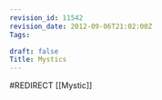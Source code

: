 ```yaml
---
revision_id: 11542
revision_date: 2012-09-06T21:02:00Z
Tags:

draft: false
Title: Mystics
---
```

#REDIRECT [[Mystic]]